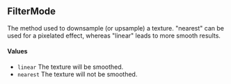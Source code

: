 FilterMode
---

The method used to downsample (or upsample) a texture.  "nearest" can be used for a pixelated effect,
whereas "linear" leads to more smooth results.

#### Values

- `linear` The texture will be smoothed.
- `nearest` The texture will not be smoothed.
